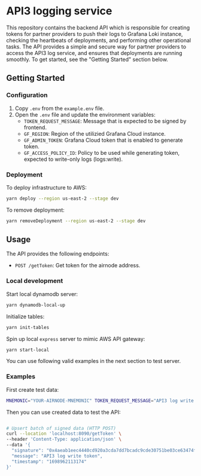 # API3 logging service

This repository contains the backend API which is responsible for creating tokens for partner providers to push their
logs to Grafana Loki instance, checking the heartbeats of deployments, and performing other operational tasks. The API
provides a simple and secure way for partner providers to access the API3 log service, and ensures that deployments are
running smoothly. To get started, see the "Getting Started" section below.

## Getting Started

### Configuration

1. Copy `.env` from the `example.env` file.
2. Open the `.env` file and update the environment variables:
   - `TOKEN_REQUEST_MESSAGE`: Message that is expected to be signed by frontend.
   - `GF_REGION`: Region of the utilizied Grafana Cloud instance.
   - `GF_ADMIN_TOKEN`: Grafana Cloud token that is enabled to generate token.
   - `GF_ACCESS_POLICY_ID`: Policy to be used while generating token, expected to write-only logs (logs:write).

### Deployment

To deploy infrastructure to AWS:

```bash
yarn deploy --region us-east-2 --stage dev
```

To remove deployment:

```bash
yarn removeDeployment --region us-east-2 --stage dev
```

## Usage

The API provides the following endpoints:

- `POST /getToken`: Get token for the airnode address.

### Local development

Start local dynamodb server:

```bash
yarn dynamodb-local-up
```

Initialize tables:

```bash
yarn init-tables
```

Spin up local `express` server to mimic AWS API gateway:

```bash
yarn start-local
```

You can use following valid examples in the next section to test server.

### Examples

First create test data:

```bash
MNEMONIC="YOUR-AIRNODE-MNEMONIC" TOKEN_REQUEST_MESSAGE="API3 log write token" yarn create-test-data
```

Then you can use created data to test the API:

```bash

# Upsert batch of signed data (HTTP POST)
curl --location 'localhost:8090/getToken' \
--header 'Content-Type: application/json' \
--data '{
  "signature": "0x4aeab1eec4440cd920a3cda7dd7bcadc9cde30751be03ce63474fadcba30e2fc0a17dd5f340eafe355d42d1bd1b6127559fd0efb84250dad6d9854d29bcde5f91c",
  "message": "API3 log write token",
  "timestamp": "1698962113174"
}'

```
